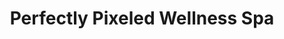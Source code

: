 ---
title: "Perfectly Pixeled Wellness Spa"
url: /virginia-beach/perfectly-pixeled-wellness-spa/
shop: Kosmetik
---